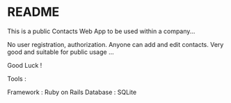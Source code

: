 # README

This is a public Contacts Web App to be used within a company...

No user registration, authorization.
Anyone can add and edit contacts.
Very good and suitable for public usage ...

Good Luck !

Tools :

Framework : Ruby on Rails
Database : SQLite